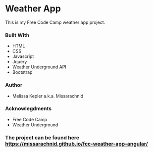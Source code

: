 # Weather App  
  This is my Free Code Camp weather app project.
### Built With
+  HTML  
+  CSS  
+  Javascript  
+  Jquery  
+  Weather Underground API 
+  Bootstrap  

### Author  
+  Melissa Kepler a.k.a. Missarachnid

### Acknowlegdments
+  Free Code Camp 
+  Weather Underground

### The project can be found here https://missarachnid.github.io/fcc-weather-app-angular/
